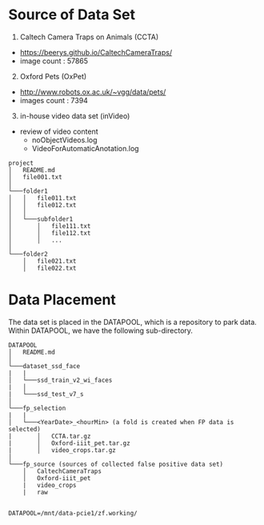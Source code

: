 # Source of Data Set 

1. Caltech Camera Traps on Animals (CCTA)
- https://beerys.github.io/CaltechCameraTraps/
- image count : 57865
2. Oxford Pets (OxPet)
- http://www.robots.ox.ac.uk/~vgg/data/pets/
- images count : 7394
3. in-house video data set (inVideo)
- review of video content 
    - noObjectVideos.log
    - VideoForAutomaticAnotation.log


```
project
│   README.md
│   file001.txt    
│
└───folder1
│   │   file011.txt
│   │   file012.txt
│   │
│   └───subfolder1
│       │   file111.txt
│       │   file112.txt
│       │   ...
│   
└───folder2
    │   file021.txt
    │   file022.txt
```

# Data Placement 

The data set is placed in the DATAPOOL, which is a repository to park data. 
Within DATAPOOL, we have the following sub-directory. 

```
DATAPOOL
│   README.md
│
└───dataset_ssd_face
|   |
│   └───ssd_train_v2_wi_faces
|   │            
|   └───ssd_test_v7_s
│   
└───fp_selection
|   |
│   └───<YearDate>_<hourMin> (a fold is created when FP data is selected)
|       │   CCTA.tar.gz
|       │   Oxford-iiit_pet.tar.gz
|       │   video_crops.tar.gz
│   
└───fp_source (sources of collected false positive data set)
    │   CaltechCameraTraps
    │   Oxford-iiit_pet
    |   video_crops
    |   raw


DATAPOOL=/mnt/data-pcie1/zf.working/
```
